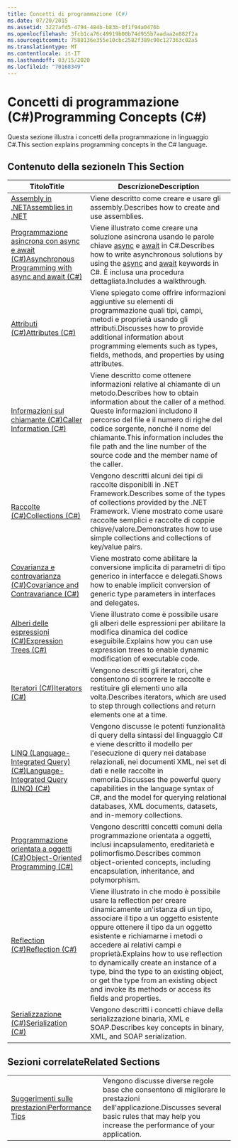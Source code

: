 ```yaml
---
title: Concetti di programmazione (C#)
ms.date: 07/20/2015
ms.assetid: 3227afd5-4794-484b-b83b-0f1f94a0476b
ms.openlocfilehash: 3fcb1ca76c49919b00b74d955b7aadaa2e882f2a
ms.sourcegitcommit: 7588136e355e10cbc2582f389c90c127363c02a5
ms.translationtype: MT
ms.contentlocale: it-IT
ms.lasthandoff: 03/15/2020
ms.locfileid: "70168349"
---
```

# <a name="programming-concepts-c"></a><span data-ttu-id="335bd-102">Concetti di programmazione (C#)</span><span class="sxs-lookup"><span data-stu-id="335bd-102">Programming Concepts (C#)</span></span>
<span data-ttu-id="335bd-103">Questa sezione illustra i concetti della programmazione in linguaggio C#.</span><span class="sxs-lookup"><span data-stu-id="335bd-103">This section explains programming concepts in the C# language.</span></span>  
  
## <a name="in-this-section"></a><span data-ttu-id="335bd-104">Contenuto della sezione</span><span class="sxs-lookup"><span data-stu-id="335bd-104">In This Section</span></span>  
  
|<span data-ttu-id="335bd-105">Titolo</span><span class="sxs-lookup"><span data-stu-id="335bd-105">Title</span></span>|<span data-ttu-id="335bd-106">Descrizione</span><span class="sxs-lookup"><span data-stu-id="335bd-106">Description</span></span>|  
|-----------|-----------------|  
|[<span data-ttu-id="335bd-107">Assembly in .NET</span><span class="sxs-lookup"><span data-stu-id="335bd-107">Assemblies in .NET</span></span>](../../../standard/assembly/index.md)|<span data-ttu-id="335bd-108">Viene descritto come creare e usare gli assembly.</span><span class="sxs-lookup"><span data-stu-id="335bd-108">Describes how to create and use assemblies.</span></span>|  
|[<span data-ttu-id="335bd-109">Programmazione asincrona con async e await (C#)</span><span class="sxs-lookup"><span data-stu-id="335bd-109">Asynchronous Programming with async and await (C#)</span></span>](./async/index.md)|<span data-ttu-id="335bd-110">Viene illustrato come creare una soluzione asincrona usando le parole chiave [async](../../language-reference/keywords/async.md) e [await](../../language-reference/operators/await.md) in C#.</span><span class="sxs-lookup"><span data-stu-id="335bd-110">Describes how to write asynchronous solutions by using the [async](../../language-reference/keywords/async.md) and [await](../../language-reference/operators/await.md) keywords in C#.</span></span> <span data-ttu-id="335bd-111">È inclusa una procedura dettagliata.</span><span class="sxs-lookup"><span data-stu-id="335bd-111">Includes a walkthrough.</span></span>|  
|[<span data-ttu-id="335bd-112">Attributi (C#)</span><span class="sxs-lookup"><span data-stu-id="335bd-112">Attributes (C#)</span></span>](./attributes/index.md)|<span data-ttu-id="335bd-113">Viene spiegato come offrire informazioni aggiuntive su elementi di programmazione quali tipi, campi, metodi e proprietà usando gli attributi.</span><span class="sxs-lookup"><span data-stu-id="335bd-113">Discusses how to provide additional information about programming elements such as types, fields, methods, and properties by using attributes.</span></span>|  
|[<span data-ttu-id="335bd-114">Informazioni sul chiamante (C#)</span><span class="sxs-lookup"><span data-stu-id="335bd-114">Caller Information (C#)</span></span>](./caller-information.md)|<span data-ttu-id="335bd-115">Viene descritto come ottenere informazioni relative al chiamante di un metodo.</span><span class="sxs-lookup"><span data-stu-id="335bd-115">Describes how to obtain information about the caller of a method.</span></span> <span data-ttu-id="335bd-116">Queste informazioni includono il percorso del file e il numero di righe del codice sorgente, nonché il nome del chiamante.</span><span class="sxs-lookup"><span data-stu-id="335bd-116">This information includes the file path and the line number of the source code and the member name of the caller.</span></span>|  
|[<span data-ttu-id="335bd-117">Raccolte (C#)</span><span class="sxs-lookup"><span data-stu-id="335bd-117">Collections (C#)</span></span>](./collections.md)|<span data-ttu-id="335bd-118">Vengono descritti alcuni dei tipi di raccolte disponibili in .NET Framework.</span><span class="sxs-lookup"><span data-stu-id="335bd-118">Describes some of the types of collections provided by the .NET Framework.</span></span> <span data-ttu-id="335bd-119">Viene mostrato come usare raccolte semplici e raccolte di coppie chiave/valore.</span><span class="sxs-lookup"><span data-stu-id="335bd-119">Demonstrates how to use simple collections and collections of key/value pairs.</span></span>|  
|[<span data-ttu-id="335bd-120">Covarianza e controvarianza (C#)</span><span class="sxs-lookup"><span data-stu-id="335bd-120">Covariance and Contravariance (C#)</span></span>](./covariance-contravariance/index.md)|<span data-ttu-id="335bd-121">Viene mostrato come abilitare la conversione implicita di parametri di tipo generico in interfacce e delegati.</span><span class="sxs-lookup"><span data-stu-id="335bd-121">Shows how to enable implicit conversion of generic type parameters in interfaces and delegates.</span></span>|  
|[<span data-ttu-id="335bd-122">Alberi delle espressioni (C#)</span><span class="sxs-lookup"><span data-stu-id="335bd-122">Expression Trees (C#)</span></span>](./expression-trees/index.md)|<span data-ttu-id="335bd-123">Viene illustrato come è possibile usare gli alberi delle espressioni per abilitare la modifica dinamica del codice eseguibile.</span><span class="sxs-lookup"><span data-stu-id="335bd-123">Explains how you can use expression trees to enable dynamic modification of executable code.</span></span>|  
|[<span data-ttu-id="335bd-124">Iteratori (C#)</span><span class="sxs-lookup"><span data-stu-id="335bd-124">Iterators (C#)</span></span>](./iterators.md)|<span data-ttu-id="335bd-125">Vengono descritti gli iteratori, che consentono di scorrere le raccolte e restituire gli elementi uno alla volta.</span><span class="sxs-lookup"><span data-stu-id="335bd-125">Describes iterators, which are used to step through collections and return elements one at a time.</span></span>|  
|[<span data-ttu-id="335bd-126">LINQ (Language-Integrated Query) (C#)</span><span class="sxs-lookup"><span data-stu-id="335bd-126">Language-Integrated Query (LINQ) (C#)</span></span>](./linq/index.md)|<span data-ttu-id="335bd-127">Vengono discusse le potenti funzionalità di query della sintassi del linguaggio C# e viene descritto il modello per l'esecuzione di query nei database relazionali, nei documenti XML, nei set di dati e nelle raccolte in memoria.</span><span class="sxs-lookup"><span data-stu-id="335bd-127">Discusses the powerful query capabilities in the language syntax of C#, and the model for querying relational databases, XML documents, datasets, and in-memory collections.</span></span>|  
|[<span data-ttu-id="335bd-128">Programmazione orientata a oggetti (C#)</span><span class="sxs-lookup"><span data-stu-id="335bd-128">Object-Oriented Programming (C#)</span></span>](./object-oriented-programming.md)|<span data-ttu-id="335bd-129">Vengono descritti concetti comuni della programmazione orientata a oggetti, inclusi incapsulamento, ereditarietà e polimorfismo.</span><span class="sxs-lookup"><span data-stu-id="335bd-129">Describes common object-oriented concepts, including encapsulation, inheritance, and polymorphism.</span></span>|  
|[<span data-ttu-id="335bd-130">Reflection (C#)</span><span class="sxs-lookup"><span data-stu-id="335bd-130">Reflection (C#)</span></span>](./reflection.md)|<span data-ttu-id="335bd-131">Viene illustrato in che modo è possibile usare la reflection per creare dinamicamente un'istanza di un tipo, associare il tipo a un oggetto esistente oppure ottenere il tipo da un oggetto esistente e richiamarne i metodi o accedere ai relativi campi e proprietà.</span><span class="sxs-lookup"><span data-stu-id="335bd-131">Explains how to use reflection to dynamically create an instance of a type, bind the type to an existing object, or get the type from an existing object and invoke its methods or access its fields and properties.</span></span>|  
|[<span data-ttu-id="335bd-132">Serializzazione (C#)</span><span class="sxs-lookup"><span data-stu-id="335bd-132">Serialization (C#)</span></span>](./serialization/index.md)|<span data-ttu-id="335bd-133">Vengono descritti i concetti chiave della serializzazione binaria, XML e SOAP.</span><span class="sxs-lookup"><span data-stu-id="335bd-133">Describes key concepts in binary, XML, and SOAP serialization.</span></span>|  
  
## <a name="related-sections"></a><span data-ttu-id="335bd-134">Sezioni correlate</span><span class="sxs-lookup"><span data-stu-id="335bd-134">Related Sections</span></span>  
  
|||  
|---|---|  
|[<span data-ttu-id="335bd-135">Suggerimenti sulle prestazioni</span><span class="sxs-lookup"><span data-stu-id="335bd-135">Performance Tips</span></span>](../../../framework/performance/performance-tips.md) | <span data-ttu-id="335bd-136">Vengono discusse diverse regole base che consentono di migliorare le prestazioni dell'applicazione.</span><span class="sxs-lookup"><span data-stu-id="335bd-136">Discusses several basic rules that may help you increase the performance of your application.</span></span>|
